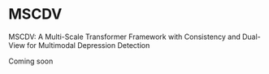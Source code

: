 # MSCDV
MSCDV: A Multi-Scale Transformer Framework with Consistency and Dual-View for Multimodal Depression Detection

Coming soon
